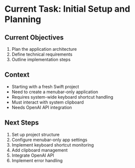 # Current Task: Initial Setup and Planning

## Current Objectives
1. Plan the application architecture
2. Define technical requirements
3. Outline implementation steps

## Context
- Starting with a fresh Swift project
- Need to create a menubar-only application
- Requires system-wide keyboard shortcut handling
- Must interact with system clipboard
- Needs OpenAI API integration

## Next Steps
1. Set up project structure
2. Configure menubar-only app settings
3. Implement keyboard shortcut monitoring
4. Add clipboard management
5. Integrate OpenAI API
6. Implement error handling
